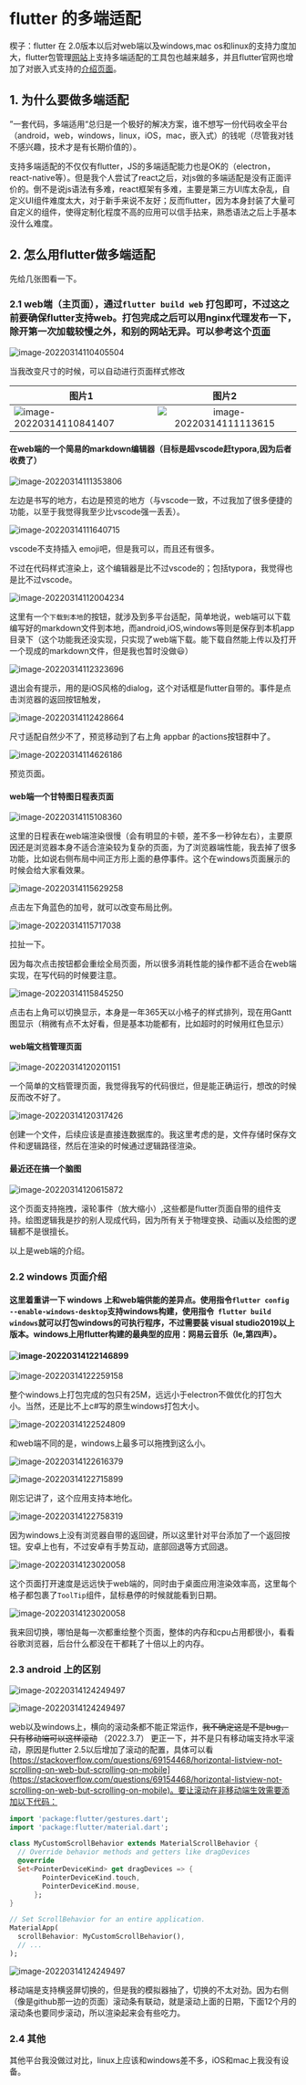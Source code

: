 # flutter 的多端适配

楔子：flutter 在 2.0版本以后对web端以及windows,mac os和linux的支持力度加大，flutter包管理[网站](https://pub.flutter-io.cn/)上支持多端适配的工具包也越来越多，并且flutter官网也增加了对嵌入式支持的[介绍页面](https://flutter.dev/multi-platform/embedded)。

## 1. 为什么要做多端适配

”一套代码，多端适用“总归是一个极好的解决方案，谁不想写一份代码收全平台（android，web，windows，linux，iOS，mac，嵌入式）的钱呢（尽管我对钱不感兴趣，技术才是有长期价值的）。

支持多端适配的不仅仅有flutter，JS的多端适配能力也是OK的（electron，react-native等）。但是我个人尝试了react之后，对js做的多端适配是没有正面评价的。倒不是说js语法有多难，react框架有多难，主要是第三方UI库太杂乱，自定义UI组件难度太大，对于新手来说不友好；反而flutter，因为本身封装了大量可自定义的组件，使得定制化程度不高的应用可以信手拈来，熟悉语法之后上手基本没什么难度。

## 2. 怎么用flutter做多端适配

先给几张图看一下。

### 2.1 web端（主页面），通过```flutter build web``` 打包即可，不过这之前要确保flutter支持web。打包完成之后可以用nginx代理发布一下，除开第一次加载较慢之外，和别的网站无异。可以参考这个[页面](https://dartingowl.com/domind/web/#/)

![image-20220314110405504](./doc_images/image-20220314110405504.png)

当我改变尺寸的时候，可以自动进行页面样式修改

| 图片1                                                        |                            图片2                             |
| ------------------------------------------------------------ | :----------------------------------------------------------: |
| ![image-20220314110841407](./doc_images/image-20220314110841407.png) | ![image-20220314111113615](./doc_images/image-20220314111113615.png) |

#### 在web端的一个简易的markdown编辑器（目标是超vscode赶typora,因为后者收费了）

![image-20220314111353806](./doc_images/image-20220314111353806.png)

左边是书写的地方，右边是预览的地方（与vscode一致，不过我加了很多便捷的功能，以至于我觉得我至少比vscode强一丢丢）。

![image-20220314111640715](./doc_images/image-20220314111640715.png)

vscode不支持插入 emoji吧，但是我可以，而且还有很多。

不过在代码样式渲染上，这个编辑器是比不过vscode的；包括typora，我觉得也是比不过vscode。

![image-20220314112004234](./doc_images/image-20220314112004234.png)

这里有一个```下载到本地```的按钮，就涉及到多平台适配，简单地说，web端可以下载编写好的markdown文件到本地，而android,iOS,windows等则是保存到本机app目录下（这个功能我还没实现，只实现了web端下载。能下载自然能上传以及打开一个现成的markdown文件，但是我也暂时没做😃）

![image-20220314112323696](./doc_images/image-20220314112323696.png)

退出会有提示，用的是iOS风格的dialog，这个对话框是flutter自带的。事件是点击浏览器的返回按钮触发，

![image-20220314112428664](./doc_images/image-20220314112428664.png)

尺寸适配自然少不了，预览移动到了右上角 appbar 的actions按钮群中了。

![image-20220314114626186](./doc_images/image-20220314114626186.png)

预览页面。

#### web端一个甘特图日程表页面

![image-20220314115108360](./doc_images/image-20220314115108360.png)

这里的日程表在web端渲染很慢（会有明显的卡顿，差不多一秒钟左右），主要原因还是浏览器本身不适合渲染较为复杂的页面，为了浏览器端性能，我去掉了很多功能，比如说右侧布局中间正方形上面的悬停事件。这个在windows页面展示的时候会给大家看效果。

![image-20220314115629258](./doc_images/image-20220314115629258.png)

点击左下角蓝色的加号，就可以改变布局比例。

![image-20220314115717038](./doc_images/image-20220314115717038.png)

拉扯一下。

因为每次点击按钮都会重绘全局页面，所以很多消耗性能的操作都不适合在web端实现，在写代码的时候要注意。

![image-20220314115845250](./doc_images/image-20220314115845250.png)

点击右上角可以切换显示，本身是一年365天以小格子的样式排列，现在用Gantt图显示（稍微有点不太好看，但是基本功能都有，比如超时的时候用红色显示）

#### web端文档管理页面

![image-20220314120201151](./doc_images/image-20220314120201151.png)

一个简单的文档管理页面，我觉得我写的代码很烂，但是能正确运行，想改的时候反而改不好了。

![image-20220314120317426](./doc_images/image-20220314120317426.png)

创建一个文件，后续应该是直接连数据库的。我这里考虑的是，文件存储时保存文件和逻辑路径，然后在渲染的时候通过逻辑路径渲染。

#### 最近还在搞一个脑图

![image-20220314120615872](./doc_images/image-20220314120615872.png)

这个页面支持拖拽，滚轮事件（放大缩小）,这些都是flutter页面自带的组件支持。绘图逻辑我是抄的别人现成代码，因为所有关于物理变换、动画以及绘图的逻辑都不是很擅长。

以上是web端的介绍。

### 2.2 windows 页面介绍

#### 这里着重讲一下 windows 上和web端供能的差异点。使用指令```flutter config --enable-windows-desktop```支持windows构建，使用指令``` flutter build windows```就可以打包windows的可执行程序，不过需要装 visual studio2019以上版本。windows上用flutter构建的最典型的应用：网易云音乐（le,第四声）。

#### ![image-20220314122146899](./doc_images/image-20220314122146899.png)

![image-20220314122259158](./doc_images/image-20220314122259158.png)

整个windows上打包完成的包只有25M，远远小于electron不做优化的打包大小。当然，还是比不上c#写的原生windows打包大小。

![image-20220314122524809](./doc_images/image-20220314122524809.png)

和web端不同的是，windows上最多可以拖拽到这么小。

![image-20220314122616379](./doc_images/image-20220314122616379.png)

![image-20220314122715899](./doc_images/image-20220314122715899.png)

刚忘记讲了，这个应用支持本地化。

![image-20220314122758319](./doc_images/image-20220314122758319.png)

因为windows上没有浏览器自带的返回键，所以这里针对平台添加了一个返回按钮。安卓上也有，不过安卓有手势互动，底部回退等方式回退。

![image-20220314123020058](./doc_images/image-20220314123020058.png)

这个页面打开速度是远远快于web端的，同时由于桌面应用渲染效率高，这里每个格子都包裹了```ToolTip```组件，鼠标悬停的时候就能看到日期。

![image-20220314123020058](./doc_images/windows_compare.gif)

我来回切换，哪怕是每一次都重绘整个页面，整体的内存和cpu占用都很小，看看谷歌浏览器，后台什么都没在干都耗了十倍以上的内存。

### 2.3 android 上的区别

![image-20220314124249497](./doc_images/image-20220314124249497.png)

![image-20220314124249497](./doc_images/android1.gif)

web以及windows上，横向的滚动条都不能正常运作，~~我不确定这是不是bug，只有移动端可以这样滚动~~ （2022.3.7） 更正一下，并不是只有移动端支持水平滚动，原因是flutter 2.5以后增加了滚动的配置，具体可以看[https://stackoverflow.com/questions/69154468/horizontal-listview-not-scrolling-on-web-but-scrolling-on-mobile](https://stackoverflow.com/questions/69154468/horizontal-listview-not-scrolling-on-web-but-scrolling-on-mobile)。要让滚动在非移动端生效需要添加以下代码：

```dart
import 'package:flutter/gestures.dart';
import 'package:flutter/material.dart';

class MyCustomScrollBehavior extends MaterialScrollBehavior {
  // Override behavior methods and getters like dragDevices
  @override
  Set<PointerDeviceKind> get dragDevices => {
        PointerDeviceKind.touch,
        PointerDeviceKind.mouse,
      };
}

// Set ScrollBehavior for an entire application.
MaterialApp(
  scrollBehavior: MyCustomScrollBehavior(),
  // ...
);

```


![image-20220314124249497](./doc_images/android2.gif)

移动端是支持横竖屏切换的，但是我的模拟器抽了，切换的不太对劲。因为右侧（像是github那一边的页面）滚动条有联动，就是滚动上面的日期，下面12个月的滚动条也要同步滚动，所以渲染起来会有些吃力。

### 2.4 其他

其他平台我没做过对比，linux上应该和windows差不多，iOS和mac上我没有设备。